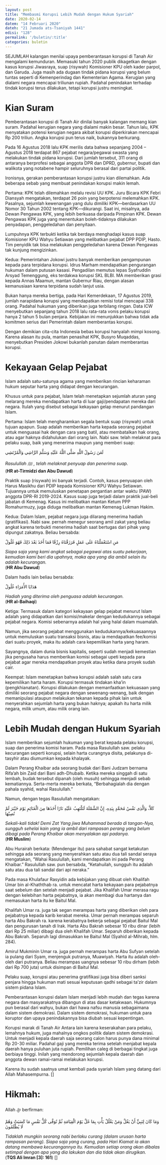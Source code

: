 ```yaml
---
layout: post
title: "Membasmi Korupsi Lebih Mudah dengan Hukum Syariah"
date: 2020-02-14
datem: "14 Februari 2020"
dateh: "21 Jumada ats-Tsaniyah 1441"
edisi: "128"
permalink: '/buletin/:title'
categories: buletin
---
```


SEJUMLAH kalangan menilai upaya pemberantasan korupsi di Tanah Air mengalami kemunduran. Memasuki tahun 2020 publik dikagetkan dengan kasus korupsi Jiwasraya, suap (risywah) Komisioner KPU oleh kader parpol, dan Garuda. Juga masih ada dugaan tindak pidana korupsi yang belum tuntas seperti di Kemenperindag dan Kementerian Agama. Kerugian yang dialami negara mencapai triliunan rupiah. Padahal penindakan terhadap tindak korupsi terus dilakukan, tetapi korupsi justru meningkat.

# Kian Suram

Pemberantasan korupsi di Tanah Air dinilai banyak kalangan memang kian suram. Padahal kerugian negara yang dialami makin besar. Tahun lalu, KPK menyatakan potensi kerugian negara akibat korupsi diperkirakan mencapai Rp 200 triliun. Angka korupsi pun terus naik, bukannya berkurang.

Pada 16 Agustus 2018 lalu KPK merilis data bahwa sepanjang 2004 – Agustus 2018 terdapat 867 pejabat negara/pegawai swasta yang melakukan tindak pidana korupsi. Dari jumlah tersebut, 311 orang di antaranya berprofesi sebagai anggota DPR dan DPRD, gubernur, bupati dan walikota yang notabene hampir seluruhnya berasal dari partai politik.

Ironisnya, gerakan pemberantasan korupsi justru kian dilemahkan. Ada beberapa sebab yang membuat penindakan korupsi makin lemah.

Pertama: KPK telah dilemahkan melalu revisi UU KPK. Juru Bicara KPK Febri Diansyah mengatakan, terdapat 26 poin yang berpotensi melemahkan KPK. Pasalnya, sejumlah kewenangan yang dulu dimiliki KPK—berdasarkan UU Nomor 30 Tahun 2002 tentang KPK—dikurangi. Saat ini, misalnya, ada Dewan Pengawas KPK, yang lebih berkuasa daripada Pimpinan KPK. Dewan Pengawas KPK juga yang menentukan boleh-tidaknya dilakukan penyadapan, penggeledahan dan penyitaan.

Lumpuhnya KPK terbukti ketika tak berdaya menghadapi kasus suap Komisioner KPU Wahyu Setiawan yang melibatkan pejabat DPP PDIP, Hasto. Tim penyidik tak bisa melakukan penggeledahan karena Dewan Pengawas tak kunjung mengizinkan.

Kedua: Pemerintahan Jokowi justru banyak memberikan pengampunan kepada para terpidana korupsi. Idrus Marham mendapatkan pengurangan hukuman dalam putusan kasasi. Pengadilan memutus lepas Syafruddin Arsyad Temenggung, eks terdakwa korupsi SKL BLBI. MA memberikan grasi kepada Annas Maamun, mantan Gubernur Riau, dengan alasan kemanusiaan karena terpidana sudah lanjut usia.

Bukan hanya mereka bertiga, pada Hari Kemerdekaan, 17 Agustus 2019, jumlah narapidana korupsi yang mendapatkan remisi total mencapai 338 orang. Padahal hukuman yang diberikan juga terbilang ringan. Data ICW menyebutkan sepanjang tahun 2018 lalu rata-rata vonis pelaku korupsi hanya 2 tahun 5 bulan penjara. Kebijakan ini menunjukkan bahwa tidak ada komitmen serius dari Pemerintah dalam memberantas korupsi.

Dengan demikian cita-cita Indonesia bebas korupsi hanyalah mimpi kosong. Karena alasan itu pula, mantan penasihat KPK, Busyro Muqaddas, menyebutkan Presiden Jokowi bukanlah panutan dalam memberantas korupsi.

# Kekayaan Gelap Pejabat

Islam adalah satu-satunya agama yang memberikan rincian keharaman hukum seputar harta yang didapat dengan kecurangan.

Khusus untuk para pejabat, Islam telah menetapkan sejumlah aturan yang melarang mereka mendapatkan harta di luar gaji/pendapatan mereka dari negara. Itulah yang disebut sebagai kekayaan gelap menurut pandangan Islam.

Pertama: Islam telah mengharamkan segala bentuk suap (risywah) untuk tujuan apapun. Suap adalah memberikan harta kepada seorang pejabat untuk menguasai hak dengan cara yang batil, atau membatalkan hak orang, atau agar haknya didahulukan dari orang lain. Nabi saw. telah melaknat para pelaku suap, baik yang menerima maupun yang memberi suap:

<p class="text-right-arabic">
لَعَنَ رَسُولُ اللَّهِ صَلَّى اللَّهُ عَلَيْهِ وَسَلَّمَ الرَّاشِي وَالْمُرْتَشِي
</p>

<p class="text-right">
<i>Rasulullah ﷺ , telah melaknat penyuap dan penerima suap.</i><br>
(<b>HR at-Tirmidzi dan Abu Dawud</b>)
</p>

Praktik suap (risywah) ini banyak terjadi. Contoh, kasus penyuapan oleh Harus Masikhu dari PDIP kepada Komisioner KPU Wahyu Setiawan. Tujuannya untuk memuluskan penetapan pergantian antar waktu (PAW) anggota DPR-RI 2019-2024. Kasus suap juga terjadi dalam praktik jual-beli jabatan di Kemenag. Kasus ini melibatkan mantan Ketum PPP Romahurmuzy, juga diduga melibatkan mantan Kemenag Lukman Hakim.

Kedua: Dalam Islam, pejabat negara juga dilarang menerima hadiah (gratifikasi). Nabi saw. pernah menegur seorang amil zakat yang beliau angkat karena terbukti menerima hadiah saat bertugas dari pihak yang dipungut zakatnya. Beliau bersabda:

<p class="text-right-arabic">
مَنِ اسْتَعْمَلْنَاهُ عَلَى عَمَلٍ فَرَزَقْنَاهُ رِزْقًا فَمَا أَخَذَ بَعْدَ ذَلِكَ فَهُوَ غُلُولٌ
</p>

<p class="text-right">
<i>Siapa saja yang kami angkat sebagai pegawai atas suatu pekerjaan, kemudian kami beri dia upahnya, maka apa yang dia ambil selain itu adalah kecurangan.</i><br>
(<b>HR Abu Dawud</b>)
</p>

Dalam hadis lain beliau bersabda:

<p class="text-right-arabic">
هَدَايَا الأُمَرَاءِ غُلُولٌ
</p>

<p class="text-right">
<i>Hadiah yang diterima oleh penguasa adalah kecurangan.</i><br>
(<b>HR al-Baihaqi</b>)
</p>

Ketiga: Termasuk dalam kategori kekayaan gelap pejabat menurut Islam adalah yang didapatkan dari komisi/makelar dengan kedudukannya sebagai pejabat negara. Komisi sebenarnya adalah hal yang halal dalam muamalah.

Namun, jika seorang pejabat menggunakan kedudukannya/kekuasaannya untuk memuluskan suatu transaksi bisnis, atau ia mendapatkan fee/komisi dari suatu proyek, maka itu adalah cara kepemilikan harta yang haram.

Sayangnya, dalam dunia bisnis kapitalis, seperti sudah menjadi kemestian jika pengusaha harus memberikan komisi sebagai upeti kepada para pejabat agar mereka mendapatkan proyek atau ketika dana proyek sudah cair.

Keempat: Islam menetapkan bahwa korupsi adalah salah satu cara kepemilikan harta haram. Korupsi termasuk tindakan kha’in (pengkhianatan). Korupsi dilakukan dengan memanfaatkan kekuasaan yang dimiliki seorang pejabat negara dengan sewenang-wenang, baik dengan memanipulasi ataupun melakukan tekanan kepada pihak lain untuk menyerahkan sejumlah harta yang bukan haknya; apakah itu harta milik negara, milik umum, atau milik orang lain.

# Lebih Mudah dengan Hukum Syariah

Islam memberikan sejumlah hukuman yang berat kepada pelaku korupsi, suap dan penerima komisi haram. Pada masa Rasulullah saw. pelaku kecurangan seperti korupsi, selain harta curangnya disita, pelakunya di-tasyhir atau diumumkan kepada khalayak.

Dalam Perang Khaibar ada seorang budak dari Bani Judzam bernama Rifa’ah bin Zaid dari Bani adh-Dhubaib. Ketika mereka singgah di satu lembah, budak tersebut dipanah (oleh musuh) sehingga menjadi sebab kematiannya. Serta-merta mereka berkata, “Berbahagialah dia dengan pahala syahid, wahai Rasulullah.”

Namun, dengan tegas Rasulullah mengatakan:

<p class="text-right-arabic">
كَلاَّ، وَالَّذِى نَفْسُ مُحَمَّدٍ بِيَدِهِ، إِنَّ الشَّمْلَةَ لَتَلْتَهِبُ عَلَيْهِ نَارًا أَخَذَهَا مِنَ الْغَنَائِمِ يَوْمَ خَيْبَرَ لَمْ تُصِبْهَا
</p>

<p class="text-right">
<i>Sekali-kali tidak! Demi Zat Yang jiwa Muhammad berada di tangan-Nya, sungguh sehelai kain yang ia ambil dari rampasan perang yang belum dibagi pada Perang Khaibar akan menyalakan api padanya.</i><br>
(<b>HR Muslim</b>)
</p>

Abu Hurairah berkata: (Mendengar itu) para sahabat sangat ketakutan sehingga ada seorang yang menyerahkan satu atau dua tali sandal seraya mengatakan, “Wahai Rasulullah, kami mendapatkan ini pada Perang Khaibar.” Rasulullah saw. pun bersabda, “Ketahuilah, sungguh itu adalah satu atau dua tali sandal dari api neraka.”

Pada masa Khulafaur Rasyidin ada kebijakan yang dibuat oleh Khalifah Umar bin al-Khaththab ra. untuk mencatat harta kekayaan para pejabatnya saat sebelum dan setelah menjadi pejabat. Jika Khalifah Umar merasa ragu dengan kelebihan harta pejabatnya, ia akan membagi dua hartanya dan memasukan harta itu ke Baitul Mal.

Khalifah Umar ra. juga tak segan merampas harta yang diberikan oleh para pejabatnya kepada karib kerabat mereka. Umar pernah merampas separuh harta Abu Bakrah ra. karena kerabatnya bekerja sebagai pejabat Baitul Mal dan pengurusan tanah di Irak. Harta Abu Bakrah sebesar 10 ribu dinar (lebih dari Rp 25 miliar) dibagi dua oleh Khalifah Umar. Separuh diberikan kepada Abu Bakrah. Separuh lagi dimasukkan ke Baitul Mal (Syahid al-Mihrab, hlm. 284).

Amirul Mukminin Umar ra. juga pernah merampas harta Abu Sufyan setelah ia pulang dari Syam, menjenguk putranya, Muawiyah. Harta itu adalah oleh-oleh dari putranya. Beliau merampas uangnya sebesar 10 ribu dirham (lebih dari Rp 700 juta) untuk disimpan di Baitul Mal.

Pelaku suap, korupsi atau penerima gratifikasi juga bisa diberi sanksi penjara hingga hukuman mati sesuai keputusan qadhi sebagai ta’zir dalam sistem pidana Islam.

Pemberantasan korupsi dalam Islam menjadi lebih mudah dan tegas karena negara dan masyarakatnya dibangun di atas dasar ketakwaan. Hukumnya pun berasal dari wahyu, bukan dari hawa nafsu manusia sebagaimana dalam sistem demokrasi. Dalam sistem demokrasi, hukuman untuk para koruptor dan upaya penindakannya bisa diubah sesuai kepentingan.


Korupsi marak di Tanah Air Antara lain karena keserakahan para pelaku, lemahnya hukum, juga mahalnya ongkos politik dalam sistem demokrasi. Untuk menjadi kepala daerah saja seorang calon harus punya dana minimal Rp 20-30 miliar. Padahal gaji yang mereka terima setelah menjabat kepala daerah hanya puluhan juta rupiah. Pemilihan caleg di berbagai tingkat juga berbiaya tinggi. Inilah yang mendorong sejumlah kepala daerah dan anggota dewan ramai-ramai melakukan korupsi.

Karena itu sudah saatnya umat kembali pada syariah Islam yang datang dari Allah Mahasempurna. []


<!-- HIKMAH -->
<div class="card mt-5">
  <div class="card-header">
  <h1>Hikmah:</h1>
  </div>

  <div class="card-body">
  <p class="text-center">
  Allah ﷻ  berfirman:
  </p>

  <p class="text-center-arabic">
  وَمَا كَانَ لِنَبِيٍّ أَنْ يَغُلَّ وَمَنْ يَغْلُلْ يَأْتِ بِمَا غَلَّ يَوْمَ الْقِيَامَةِ ثُمَّ تُوَفَّى كُلُّ نَفْسٍ مَا كَسَبَتْ وَهُمْ لَا يُظْلَمُونَ
  </p>

  <p class="text-center">
  <i>Tidaklah mungkin seorang nabi berlaku curang (dalam urusan harta rampasan perang). Siapa saja yang curang, pada Hari Kiamat ia akan datang membawa kecurangannya itu. Kemudian setiap orang akan dibalas setimpal dengan apa yang dia lakukan dan dia tidak akan dirugikan.</i><br>
  (<b>TQS Ali Imran [3]: 161</b>) []
  </p>
  </div>
</div>
<!-- END HIKMAH -->
